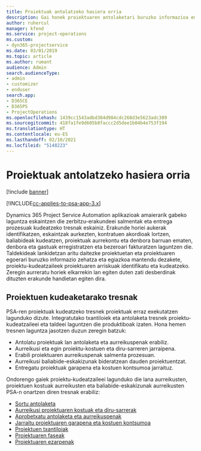 ```yaml
---
title: Proiektuak antolatzeko hasiera orria
description: Gai honek proiektuaren antolaketari buruzko informazioa ematen du.
author: ruhercul
manager: kfend
ms.service: project-operations
ms.custom:
- dyn365-projectservice
ms.date: 03/01/2019
ms.topic: article
ms.author: rumant
audience: Admin
search.audienceType:
- admin
- customizer
- enduser
search.app:
- D365CE
- D365PS
- ProjectOperations
ms.openlocfilehash: 1439cc1543adbd304d984cdc268d3e5623adc309
ms.sourcegitcommit: 418fa1fe9d605b8faccc2d5dee1b04b4e753f194
ms.translationtype: HT
ms.contentlocale: eu-ES
ms.lasthandoff: 02/10/2021
ms.locfileid: "5148223"
---
```

# <a name="project-planning-home-page"></a>Proiektuak antolatzeko hasiera orria

[!include [banner](../includes/psa-now-project-operations.md)]

[!INCLUDE[cc-applies-to-psa-app-3.x](../includes/cc-applies-to-psa-app-3x.md)]

Dynamics 365 Project Service Automation aplikazioak amaierarik gabeko laguntza eskaintzen die zerbitzu-erakundeei salmentak eta entrega prozesuak kudeatzeko tresnak eskainiz. Erakunde horiei aukerak identifikatzen, eskaintzak aurkezten, kontratuen akordioak lortzen, baliabideak kudeatzen, proiektuak aurrekontu eta denbora barruan ematen, denbora eta gastuak erregistratzen eta bezeroari fakturatzen laguntzen die. Taldekideak lankidetzan aritu daitezke proiektuetan eta proiektuaren egoerari buruzko informazio zehatza eta egiazkoa mantendu dezakete, proiektu-kudeatzaileek proiektuaren arriskuak identifikatu eta kudeatzeko. Zeregin aurreratu horiek elkarrekin lan egiten duten zati desberdinak dituzten erakunde handietan egiten dira.

## <a name="project-management-tools"></a>Proiektuen kudeaketarako tresnak

PSA-ren proiektuak kudeatzeko tresnek proiektuak erraz exekutatzen lagunduko dizute. Integratutako txantiloiek eta antolaketa tresnek proiektu-kudeatzaileei eta taldeei laguntzen die produktiboak izaten. Hona hemen tresnen laguntza jasotzen duzun zeregin batzuk:

- Antolatu proiektuak lan antolaketa eta aurreikuspenak erabiliz.
- Aurreikusi eta egin proiektu-kostuen eta diru-sarreren jarraipena.
- Erabili proiektuaren aurreikuspenak salmenta prozesuan.
- Aurreikusi baliabide-eskakizunak bideratzean dauden proiektuentzat.
- Entregatu proiektuak garapena eta kostuen kontsumoa jarraituz.

Ondorengo gaiek proiektu-kudeatzaileei lagunduko die lana aurreikusten, proiektuen kostuak aurreikusten eta baliabide-eskakizunak aurreikusten PSA-n onartzen diren tresnak erabiliz:

- [Sortu antolaketa](project-creating.md)
- [Aurreikusi proiektuaren kostuak eta diru-sarrerak](project-estimating.md)
- [Aprobetxatu antolaketa eta aurreikuspenak](project-leveraging.md)
- [Jarraitu proiektuaren garapena eta kostuen kontsumoa](project-tracking.md)
- [Proiektuen txantiloiak](project-templates.md)
- [Proiektuaren faseak](project-stages.md)
- [Proiektuaren ezarpenak](project-settings.md)
